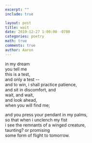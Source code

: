 ```yaml
---
excerpt: ""
include: true

layout: post
title: wait 
date: 2019-12-27 1:00:00 -0700
categories: poetry
math: true
comments: true
author: Aaron
---
```





in my dream  
you tell me  
this is a test,  
and only a test --  
and to win, i shall practice patience,  
and sit in discomfort, and  
wait, and wait,  
and look ahead,  
when you will find me;  

and you press your pendant in my palms,  
so that when i unclench my fist  
i see the remnants of a winged creature,  
taunting? or promising  
some form of flight to tomorrow.

